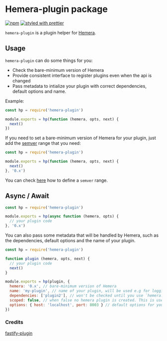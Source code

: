 # Hemera-plugin package

[![npm](https://img.shields.io/npm/v/hemera-plugin.svg?maxAge=3600)](https://www.npmjs.com/package/hemera-plugin)
[![styled with prettier](https://img.shields.io/badge/styled_with-prettier-ff69b4.svg)](#badge)

`hemera-plugin` is a plugin helper for [Hemera](https://github.com/hemerajs/hemera).  

## Usage
`hemera-plugin` can do some things for you:
- Check the bare-minimum version of Hemera
- Provide consistent interface to register plugins even when the api is changed
- Pass metadata to intialize your plugin with correct dependencies, default options and name. 

Example:
```js
const hp = require('hemera-plugin')

module.exports = hp(function (hemera, opts, next) {
  next()
})
```

If you need to set a bare-minimum version of Hemera for your plugin, just add the [semver](http://semver.org/) range that you need:
```js
const hp = require('hemera-plugin')

module.exports = hp(function (hemera, opts, next) {
  next()
}, '0.x')
```

You can check [here](https://github.com/npm/node-semver#ranges) how to define a `semver` range.

## Async / Await
```js
const hp = require('hemera-plugin')

module.exports = hp(async function (hemera, opts) {
  // your plugin code
}, '0.x')
```

You can also pass some metadata that will be handled by Hemera, such as the dependencies, default options and the name of your plugin.
```js
const hp = require('hemera-plugin')

function plugin (hemera, opts, next) {
  // your plugin code
  next()
}

module.exports = hp(plugin, {
  hemera: '0.x', // bare-minimum version of Hemera
  name: 'my-plugin', // name of your plugin, will be used e.g for logging purposes
  dependencies: ['plugin2'], // won't be checked until you use `hemera.checkPluginDependencies(plugin)`
  scoped: false, // when false no hemera plugin is created. This is useful if you want to extend the core but don't need a seperate plugin scope.
  options: { host: 'localhost', port: 8003 } // default options for your plugin
})
```

### Credits 
[fastify-plugin](https://github.com/fastify/fastify-plugin)
